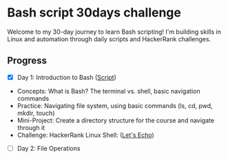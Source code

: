 # Bash script 30days challenge

Welcome to my 30-day journey to learn Bash scripting! I'm building skills in Linux and automation through daily scripts and HackerRank challenges.

## Progress
- [x] Day 1: Introduction to Bash ([Script](week1/day1.sh))
 - Concepts: What is Bash? The terminal vs. shell, basic navigation commands
 - Practice: Navigating file system, using basic commands (ls, cd, pwd, mkdir, touch)
 - Mini-Project: Create a directory structure for the course and navigate through it
 -  Challenge: HackerRank Linux Shell: ([Let's Echo](https://www.hackerrank.com/challenges/bash-tutorials-lets-echo/problem))
- [ ] Day 2: File Operations
